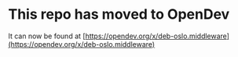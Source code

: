 # This repo has moved to OpenDev

It can now be found at [https://opendev.org/x/deb-oslo.middleware](https://opendev.org/x/deb-oslo.middleware)
